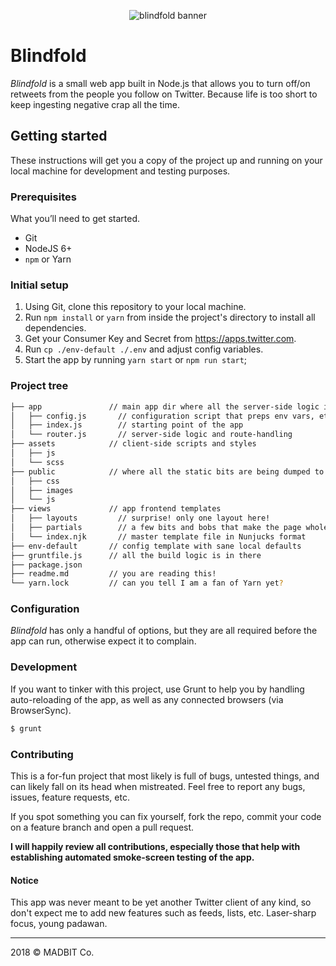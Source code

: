 <p align="center"><img src="https://github.com/matthewmorek/blindfold/raw/master/public/images/og-image.png" srcset="https://github.com/matthewmorek/blindfold/raw/master/public/images/og-image@2x.png 2x" alt="blindfold banner" /></p>

# Blindfold
_Blindfold_ is a small web app built in Node.js that allows you to turn off/on retweets from the people you follow on Twitter. Because life is too short to keep ingesting negative crap all the time.

## Getting started
These instructions will get you a copy of the project up and running on your local machine for development and testing purposes.

### Prerequisites
What you’ll need to get started.

- Git
- NodeJS 6+
- `npm` or Yarn

### Initial setup

1. Using Git, clone this repository to your local machine.
2. Run `npm install` or `yarn` from inside the project's directory to install all dependencies.
3. Get your Consumer Key and Secret from https://apps.twitter.com.
4. Run `cp ./env-default ./.env` and adjust config variables.
5. Start the app by running `yarn start` or `npm run start`;

### Project tree
```bash
├── app               // main app dir where all the server-side logic is
│   ├── config.js       // configuration script that preps env vars, etc.
│   ├── index.js        // starting point of the app
│   └── router.js       // server-side logic and route-handling
├── assets            // client-side scripts and styles
│   ├── js
│   └── scss
├── public            // where all the static bits are being dumped to
│   ├── css
│   ├── images
│   └── js
├── views             // app frontend templates
│   ├── layouts         // surprise! only one layout here!
│   ├── partials        // a few bits and bobs that make the page whole
│   └── index.njk       // master template file in Nunjucks format
├── env-default       // config template with sane local defaults
├── gruntfile.js      // all the build logic is in there
├── package.json
├── readme.md         // you are reading this!
└── yarn.lock         // can you tell I am a fan of Yarn yet?
```

### Configuration
_Blindfold_ has only a handful of options, but they are all required before the app can run, otherwise expect it to complain.

### Development
If you want to tinker with this project, use Grunt to help you by handling auto-reloading of the app, as well as any connected browsers (via BrowserSync).

```bash
$ grunt
```

### Contributing
This is a for-fun project that most likely is full of bugs, untested things, and can likely fall on its head when mistreated. Feel free to report any bugs, issues, feature requests, etc.

If you spot something you can fix yourself, fork the repo, commit your code on a feature branch and open a pull request.

**I will happily review all contributions, especially those that help with establishing automated smoke-screen testing of the app.**

#### Notice
This app was never meant to be yet another Twitter client of any kind, so don't expect me to add new features such as feeds, lists, etc. Laser-sharp focus, young padawan.

---

2018 © MADBIT Co.
